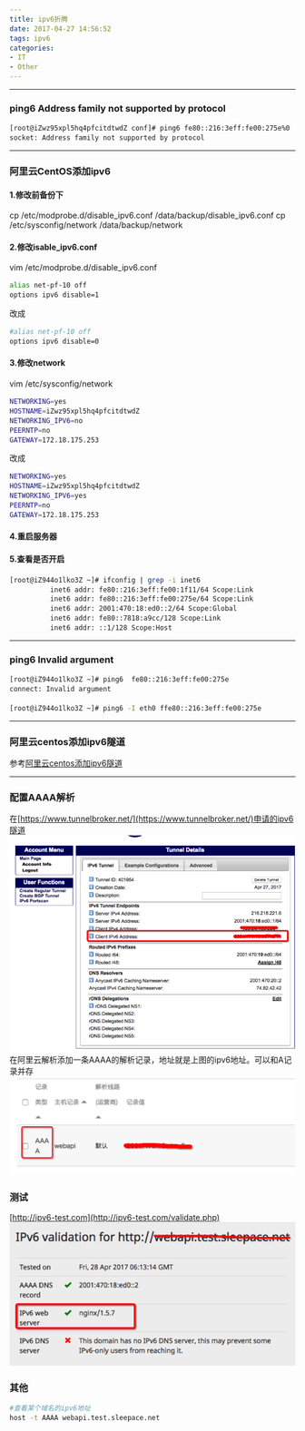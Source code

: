```yaml
---
title: ipv6折腾
date: 2017-04-27 14:56:52
tags: ipv6
categories:
- IT
- Other
---
```


<!-- toc -->

---



### ping6 Address family not supported by protocol
```bash
[root@iZwz95xpl5hq4pfcitdtwdZ conf]# ping6 fe80::216:3eff:fe00:275e%0
socket: Address family not supported by protocol
```

---

### 阿里云CentOS添加ipv6

#### 1.修改前备份下
cp /etc/modprobe.d/disable_ipv6.conf /data/backup/disable_ipv6.conf
cp /etc/sysconfig/network /data/backup/network

#### 2.修改isable_ipv6.conf 
vim /etc/modprobe.d/disable_ipv6.conf 

```bash
alias net-pf-10 off
options ipv6 disable=1
```
改成
```bash
#alias net-pf-10 off
options ipv6 disable=0
```

#### 3.修改network
vim /etc/sysconfig/network
```bash
NETWORKING=yes
HOSTNAME=iZwz95xpl5hq4pfcitdtwdZ
NETWORKING_IPV6=no
PEERNTP=no
GATEWAY=172.18.175.253
```
改成
```bash
NETWORKING=yes
HOSTNAME=iZwz95xpl5hq4pfcitdtwdZ
NETWORKING_IPV6=yes
PEERNTP=no
GATEWAY=172.18.175.253
```

#### 4.重启服务器

#### 5.查看是否开启
```bash
[root@iZ944o1lko3Z ~]# ifconfig | grep -i inet6
          inet6 addr: fe80::216:3eff:fe00:1f11/64 Scope:Link
          inet6 addr: fe80::216:3eff:fe00:275e/64 Scope:Link
          inet6 addr: 2001:470:18:ed0::2/64 Scope:Global
          inet6 addr: fe80::7818:a9cc/128 Scope:Link
          inet6 addr: ::1/128 Scope:Host
```

---

### ping6 Invalid argument
```bash
[root@iZ944o1lko3Z ~]# ping6  fe80::216:3eff:fe00:275e
connect: Invalid argument

[root@iZ944o1lko3Z ~]# ping6 -I eth0 ffe80::216:3eff:fe00:275e
```

---

### 阿里云centos添加ipv6隧道
参考[阿里云centos添加ipv6隧道](http://coolnull.com/4476.html)

---

### 配置AAAA解析
在[https://www.tunnelbroker.net/](https://www.tunnelbroker.net/)申请的ipv6隧道
![](ipv6折腾/bc974e65-9405-42d7-82d8-dfff96615393.png)
在阿里云解析添加一条AAAA的解析记录，地址就是上图的ipv6地址。可以和A记录并存
![](ipv6折腾/9dabeeeb-6e4d-4e2b-8cf5-ee9dcc9b5f22.png)

### 测试
[http://ipv6-test.com](http://ipv6-test.com/validate.php)
![](ipv6折腾/22e5830b-783d-406c-b31d-feae70e1464f.png)

### 其他
```bash
#查看某个域名的ipv6地址
host -t AAAA webapi.test.sleepace.net
```

